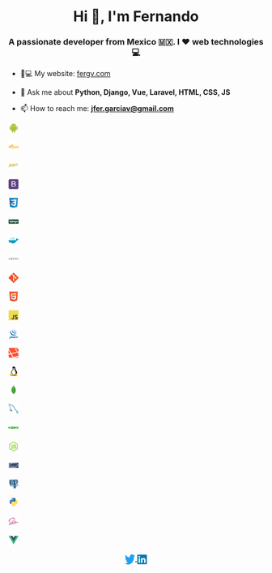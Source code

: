 <h1 align="center">
  Hi 👋, I'm Fernando
</h1>

<h3 align="center">
  A passionate developer from Mexico 🇲🇽. I ❤️ web technologies 💻
</h3>

- 👦💻 My website: [fergv.com](https://fergv.com)

- 💬 Ask me about **Python, Django, Vue, Laravel, HTML, CSS, JS**

- 📫 How to reach me: **jfer.garciav@gmail.com**

<p align="left">
  <img
    src="./icons/android.svg"
    alt="android"
    width="20"
    height="20"
  />

  <img
    src="./icons/aws.svg"
    alt="aws"
    width="20"
    height="20"
  />

  <img
    src="./icons/babel.svg"
    alt="babel"
    width="20"
    height="20"
  />

  <img
    src="./icons/bootstrap.svg"
    alt="bootstrap"
    width="20"
    height="20"
  />

  <img
    src="./icons/css3.svg"
    alt="css3"
    width="20"
    height="20"
  />

  <img
    src="./icons/django.svg"
    alt="django"
    width="20"
    height="20"
  />

  <img
    src="./icons/docker.svg"
    alt="docker"
    width="20"
    height="20"
  />

  <img
    src="./icons/express.svg"
    alt="express"
    width="20"
    height="20"
  />

  <img
    src="./icons/git.svg"
    alt="git"
    width="20"
    height="20"
  />

  <img
    src="./icons/html5.svg"
    alt="html5"
    width="20"
    height="20"
  />

  <img
    src="./icons/javascript.svg"
    alt="javascript"
    width="20"
    height="20"
  />

  <img
    src="./icons/jquery.svg"
    alt="jquery"
    width="20"
    height="20"
  />

  <img
    src="./icons/laravel.svg"
    alt="laravel"
    width="20"
    height="20"
  />

  <img
    src="./icons/linux.svg"
    alt="linux"
    width="20"
    height="20"
  />

  <img
    src="./icons/mongodb.svg"
    alt="mongodb"
    width="20"
    height="20"
  />

  <img
    src="./icons/mysql.svg"
    alt="mysql"
    width="20"
    height="20"
  />

  <img
    src="./icons/nginx.svg"
    alt="nginx"
    width="20"
    height="20"
  />

  <img
    src="./icons/nodejs.svg"
    alt="nodejs"
    width="20"
    height="20"
  />

  <img
    src="./icons/php.svg"
    alt="php"
    width="20"
    height="20"
  />

  <img
    src="./icons/postgresql.svg"
    alt="postgresql"
    width="20"
    height="20"
  />

  <img
    src="./icons/python.svg"
    alt="python"
    width="20"
    height="20"
  />

  <img
    src="./icons/sass.svg"
    alt="sass"
    width="20"
    height="20"
  />

  <img
    src="./icons/vuejs.svg"
    alt="vuejs"
    width="20"
    height="20"
  />
</p>

<p align="center">
  <a href="https://twitter.com/jfer_gv" target="blank">
    <img
      align="center"
      src="./icons/twitter.svg"
      alt="jfer_gv"
      height="20"
      width="20"
    />
  </a>

  <a href="https://linkedin.com/in/jose-fernando-garcia-vazquez/" target="blank">
    <img
      align="center"
      src="./icons/linkedin.svg"
      alt="jose-fernando-garcia-vazquez/"
      height="20"
      width="20"
    />
  </a>
</p>
